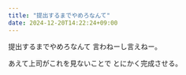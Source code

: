 ```yaml
---
title: "提出するまでやめろなんて"
date: 2024-12-20T14:22:24+09:00
---
```

提出するまでやめろなんて
言わねーし言えねー。

あえて上司がこれを見ないことで
とにかく完成させる。
